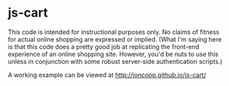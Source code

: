 # js-cart

This code is intended for instructional purposes only. No claims of fitness for actual online shopping are expressed or implied. (What I'm saying here is that this code does a pretty good job at replicating the front-end experience of an online shopping site. However, you'd be nuts to use this unless in conjunction with some robust server-side authentication scripts.)

A working example can be viewed at http://joncoop.github.io/js-cart/
